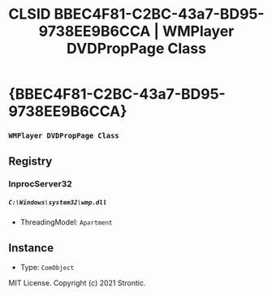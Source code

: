 ﻿---
title: "CLSID BBEC4F81-C2BC-43a7-BD95-9738EE9B6CCA | WMPlayer DVDPropPage Class"
excerpt: What is COM-Object CLSID BBEC4F81-C2BC-43a7-BD95-9738EE9B6CCA?
---

# {BBEC4F81-C2BC-43a7-BD95-9738EE9B6CCA}

### `WMPlayer DVDPropPage Class`

## Registry


### InprocServer32

##### `C:\Windows\system32\wmp.dll`
* ThreadingModel: `Apartment`

## Instance

* Type: `ComObject`

MIT License. Copyright (c) 2021 Strontic.


